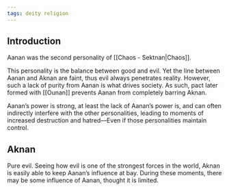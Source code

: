 ```yaml
---
tags: deity religion
---
```

## Introduction
Aanan was the second personality of [[Chaos - Sektnan|Chaos]].

This personality is the balance between good and evil. Yet the line between Aanan and Aknan are faint, thus evil always penetrates reality. However, such a lack of purity from Aanan is what drives society. As such, pact later formed with [[Ounan]] prevents Aanan from completely barring Aknan. 

Aanan’s power is strong, at least the lack of Aanan’s power is, and can often indirectly interfere with the other personalities, leading to moments of increased destruction and hatred—Even if those personalities maintain control.
## Aknan
Pure evil. Seeing how evil is one of the strongest forces in the world, Aknan is easily able to keep Aanan’s influence at bay. During these moments, there may be some influence of Aanan, thought it is limited.